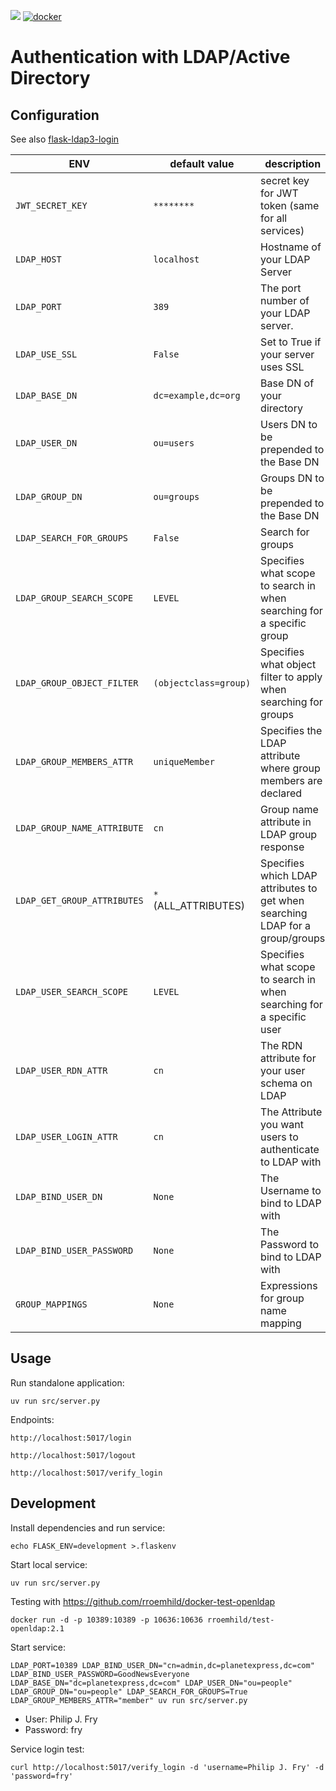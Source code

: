 [![](https://github.com/qwc-services/qwc-ldap-auth/workflows/build/badge.svg)](https://github.com/qwc-services/qwc-ldap-auth/actions)
[![docker](https://img.shields.io/docker/v/sourcepole/qwc-ldap-auth?label=Docker%20image&sort=semver)](https://hub.docker.com/r/sourcepole/qwc-ldap-auth)

Authentication with LDAP/Active Directory
=========================================

Configuration
-------------

See also [flask-ldap3-login](https://flask-ldap3-login.readthedocs.io/en/latest/configuration.html)

ENV                             | default value           | description
--------------------------------|-------------------------|---------
`JWT_SECRET_KEY`                | `********`              | secret key for JWT token (same for all services)
`LDAP_HOST`                     | `localhost`             | Hostname of your LDAP Server
`LDAP_PORT`                     | `389`                   | The port number of your LDAP server.
`LDAP_USE_SSL`                  | `False`                 | Set to True if your server uses SSL
`LDAP_BASE_DN`                  | `dc=example,dc=org`     | Base DN of your directory
`LDAP_USER_DN`                  | `ou=users`              | Users DN to be prepended to the Base DN
`LDAP_GROUP_DN`                 | `ou=groups`             | Groups DN to be prepended to the Base DN
`LDAP_SEARCH_FOR_GROUPS`        | `False`                 | Search for groups
`LDAP_GROUP_SEARCH_SCOPE`       | `LEVEL`                 | Specifies what scope to search in when searching for a specific group
`LDAP_GROUP_OBJECT_FILTER`      | `(objectclass=group)`   | Specifies what object filter to apply when searching for groups
`LDAP_GROUP_MEMBERS_ATTR`       | `uniqueMember`          | Specifies the LDAP attribute where group members are declared
`LDAP_GROUP_NAME_ATTRIBUTE`     | `cn`                    | Group name attribute in LDAP group response
`LDAP_GET_GROUP_ATTRIBUTES`     | `*` (ALL_ATTRIBUTES)    | Specifies which LDAP attributes to get when searching LDAP for a group/groups
`LDAP_USER_SEARCH_SCOPE`        | `LEVEL`                 | Specifies what scope to search in when searching for a specific user
`LDAP_USER_RDN_ATTR`            | `cn`                    | The RDN attribute for your user schema on LDAP
`LDAP_USER_LOGIN_ATTR`          | `cn`                    | The Attribute you want users to authenticate to LDAP with
`LDAP_BIND_USER_DN`             | `None`                  | The Username to bind to LDAP with
`LDAP_BIND_USER_PASSWORD`       | `None`                  | The Password to bind to LDAP with
`GROUP_MAPPINGS`                | `None`                  | Expressions for group name mapping


Usage
-----

Run standalone application:

    uv run src/server.py

Endpoints:

    http://localhost:5017/login

    http://localhost:5017/logout

    http://localhost:5017/verify_login


Development
-----------

Install dependencies and run service:

    echo FLASK_ENV=development >.flaskenv

Start local service:

    uv run src/server.py

Testing with https://github.com/rroemhild/docker-test-openldap

    docker run -d -p 10389:10389 -p 10636:10636 rroemhild/test-openldap:2.1

Start service:

    LDAP_PORT=10389 LDAP_BIND_USER_DN="cn=admin,dc=planetexpress,dc=com" LDAP_BIND_USER_PASSWORD=GoodNewsEveryone LDAP_BASE_DN="dc=planetexpress,dc=com" LDAP_USER_DN="ou=people" LDAP_GROUP_DN="ou=people" LDAP_SEARCH_FOR_GROUPS=True LDAP_GROUP_MEMBERS_ATTR="member" uv run src/server.py

* User: Philip J. Fry
* Password: fry

Service login test:

    curl http://localhost:5017/verify_login -d 'username=Philip J. Fry' -d 'password=fry'
